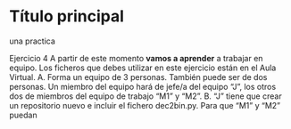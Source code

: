 # Título principal
 una practica 

 
Ejercicio 4
A partir de este momento **vamos a aprender** a trabajar en equipo. Los ficheros que debes
utilizar en este ejercicio están en el Aula Virtual.
A. Forma un equipo de 3 personas. También puede ser de dos personas.
Un miembro del equipo hará de jefe/a del equipo “J”, los otros dos de miembros del equipo
de trabajo “M1” y “M2”.
B. “J” tiene que crear un repositorio nuevo e incluir el fichero dec2bin.py.
Para que “M1” y “M2” puedan
